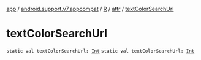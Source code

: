 [app](../../../index.md) / [android.support.v7.appcompat](../../index.md) / [R](../index.md) / [attr](index.md) / [textColorSearchUrl](.)

# textColorSearchUrl

`static val textColorSearchUrl: `[`Int`](https://kotlinlang.org/api/latest/jvm/stdlib/kotlin/-int/index.html)
`static val textColorSearchUrl: `[`Int`](https://kotlinlang.org/api/latest/jvm/stdlib/kotlin/-int/index.html)